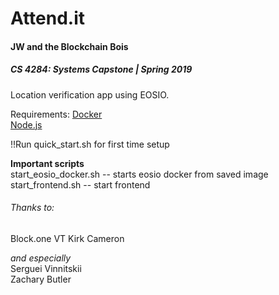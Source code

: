 <h1>Attend.it</h1>  
<h4>JW and the Blockchain Bois</h4>    
<h5>CS 4284: Systems Capstone | Spring 2019</h5>  

Location verification app using EOSIO. 

Requirements: 
[Docker](https://docker.com)  
[Node.js](https://nodejs.org)  

!!Run quick_start.sh for first time setup

**Important scripts**  
start_eosio_docker.sh -- starts eosio docker from saved image  
start_frontend.sh     -- start frontend  

<h6>Thanks to:</h6>  
Block.one  
VT  
Kirk Cameron
  
*and especially*    
Serguei Vinnitskii  
Zachary Butler  

